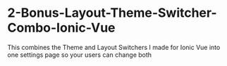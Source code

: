 # 2-Bonus-Layout-Theme-Switcher-Combo-Ionic-Vue
This combines the Theme and Layout Switchers I made for Ionic Vue into one settings page so your users can change both
